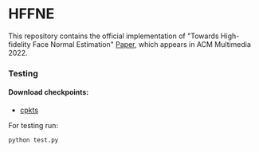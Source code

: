 # HFFNE
 
This repository contains the official implementation of "Towards High-fidelity Face Normal Estimation" [Paper](https://dl.acm.org/doi/abs/10.1145/3503161.3547959), which appears in ACM Multimedia 2022.




### Testing
#### Download checkpoints: 
* [cpkts](https://drive.google.com/drive/folders/1djzwMItmM0oZeNk9zkdNQqb_ZXw9Tomm?usp=sharing)

For testing run:
```
python test.py 
```


